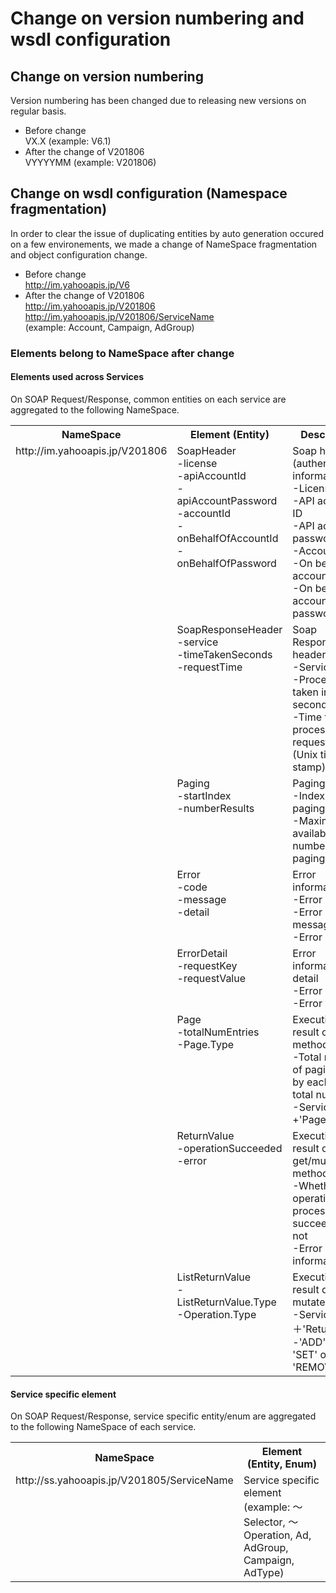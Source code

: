 # Change on version numbering and wsdl configuration

## Change on version numbering
Version numbering has been changed due to releasing new versions on regular basis.
* Before change <br>
VX.X (example: V6.1)
* After the change of V201806 <br>
VYYYYMM (example: V201806)

## Change on wsdl configuration (Namespace fragmentation)
In order to clear the issue of duplicating entities by auto generation occured on a few environements, we made a change of NameSpace fragmentation and object configuration change.

* Before change <br>
http://im.yahooapis.jp/V6
* After the change of V201806 <br>
http://im.yahooapis.jp/V201806<br>
http://im.yahooapis.jp/V201806/ServiceName<br> (example: Account, Campaign, AdGroup)

### Elements belong to NameSpace after change
#### Elements used across Services
On SOAP Request/Response, common entities on each service are aggregated to the following NameSpace.
<table class="standard">
<tbody>
<tr>
<th>
NameSpace
</th>
<th>
Element (Entity)
</th>
<th>
Description 
</th>
</tr>
<tr>
 <td valign="top" rowspan=8>http://im.yahooapis.jp/V201806</td>
 <td valign="top">SoapHeader<br>
 -license<br>
 -apiAccountId<br>
 -apiAccountPassword<br>
 -accountId<br>
 -onBehalfOfAccountId<br>
 -onBehalfOfPassword
 </td>
 <td valign="top">Soap header (authentication information)<br>
 -License<br>
 -API account ID<br>
 -API account password<br>
 -Account ID<br>
 -On behalf of account ID<br>
 -On behalf of account password<br>
 </td>
</tr>
<tr>
 <td valign="top">SoapResponseHeader<br>
 -service<br>
 -timeTakenSeconds<br>
 -requestTime
 </td>
 <td valign="top">Soap Response header<br>
 -Service name<br>
 -Process time taken in second<br>
 -Time the process requested (Unix time stamp) <br>
 </td>
</tr>
<tr>
 <td valign="top">Paging<br>
 -startIndex<br>
 -numberResults
 </td>
 <td valign="top">Paging<br>
 -Index of start paging<br>
 -Maximum available number of paging 
 </td>
</tr>
<tr>
 <td valign="top">Error<br>
 -code<br>
 -message<br>
 -detail
 </td>
 <td valign="top">Error information<br>
 -Error code<br>
 -Error message<br>
 -Error details 
 </td>
</tr>
<tr>
 <td valign="top">ErrorDetail<br>
 -requestKey<br>
 -requestValue
 </td>
 <td valign="top">Error information in detail<br>
 -Error item<br>
 -Error value 
 </td>
</tr>
<tr>
 <td valign="top">Page<br>
 -totalNumEntries<br>
 -Page.Type</td>
 <td valign="top">Execution result of get method<br>
 -Total number of paging (not by each page, total number)<br>
 -ServiceName +'Page' 
 </td>
</tr>
<tr>
 <td valign="top">ReturnValue<br>
 -operationSucceeded<br>
 -error
 </td>
 <td valign="top">Execution result of get/mutate method<br>
 -Whether the operation process succeeded or not<br>
 -Error information</td>
</tr>
<tr>
 <td valign="top">ListReturnValue<br>
 -ListReturnValue.Type<br>
 -Operation.Type</td>
 <td valign="top">Execution result of mutate method<br>
 -ServiceName ＋'ReturnValue'<br>
 -'ADD' or 'SET' or 'REMOVE'
 </td>
</tr>
</table>

#### Service specific element
On SOAP Request/Response, service specific entity/enum are aggregated to the following NameSpace of each service.
</table>
<table class="standard">
<tbody>
<tr>
<th>
NameSpace
</th>
<th>
Element (Entity, Enum) 
</th>
</tr>
<tr>
 <td valign="top">http://ss.yahooapis.jp/V201805/ServiceName</td>
 <td valign="top">Service specific element<br>
 (example: 〜Selector, 〜Operation, Ad, AdGroup, Campaign, AdType) </td>
 </td>
</tr>

